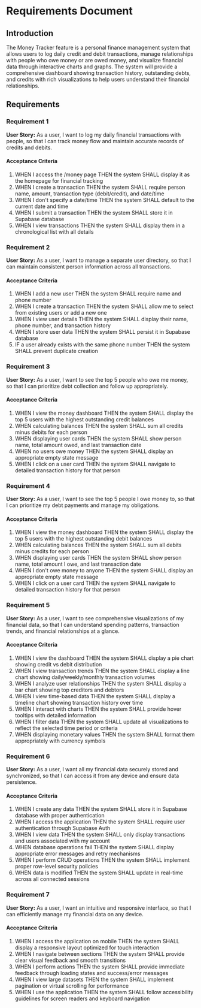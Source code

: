 # Requirements Document

## Introduction

The Money Tracker feature is a personal finance management system that allows users to log daily credit and debit transactions, manage relationships with people who owe money or are owed money, and visualize financial data through interactive charts and graphs. The system will provide a comprehensive dashboard showing transaction history, outstanding debts, and credits with rich visualizations to help users understand their financial relationships.

## Requirements

### Requirement 1

**User Story:** As a user, I want to log my daily financial transactions with people, so that I can track money flow and maintain accurate records of credits and debits.

#### Acceptance Criteria

1. WHEN I access the /money page THEN the system SHALL display it as the homepage for financial tracking
2. WHEN I create a transaction THEN the system SHALL require person name, amount, transaction type (debit/credit), and date/time
3. WHEN I don't specify a date/time THEN the system SHALL default to the current date and time
4. WHEN I submit a transaction THEN the system SHALL store it in Supabase database
5. WHEN I view transactions THEN the system SHALL display them in a chronological list with all details

### Requirement 2

**User Story:** As a user, I want to manage a separate user directory, so that I can maintain consistent person information across all transactions.

#### Acceptance Criteria

1. WHEN I add a new user THEN the system SHALL require name and phone number
2. WHEN I create a transaction THEN the system SHALL allow me to select from existing users or add a new one
3. WHEN I view user details THEN the system SHALL display their name, phone number, and transaction history
4. WHEN I store user data THEN the system SHALL persist it in Supabase database
5. IF a user already exists with the same phone number THEN the system SHALL prevent duplicate creation

### Requirement 3

**User Story:** As a user, I want to see the top 5 people who owe me money, so that I can prioritize debt collection and follow up appropriately.

#### Acceptance Criteria

1. WHEN I view the money dashboard THEN the system SHALL display the top 5 users with the highest outstanding credit balances
2. WHEN calculating balances THEN the system SHALL sum all credits minus debits for each person
3. WHEN displaying user cards THEN the system SHALL show person name, total amount owed, and last transaction date
4. WHEN no users owe money THEN the system SHALL display an appropriate empty state message
5. WHEN I click on a user card THEN the system SHALL navigate to detailed transaction history for that person

### Requirement 4

**User Story:** As a user, I want to see the top 5 people I owe money to, so that I can prioritize my debt payments and manage my obligations.

#### Acceptance Criteria

1. WHEN I view the money dashboard THEN the system SHALL display the top 5 users with the highest outstanding debit balances
2. WHEN calculating balances THEN the system SHALL sum all debits minus credits for each person
3. WHEN displaying user cards THEN the system SHALL show person name, total amount I owe, and last transaction date
4. WHEN I don't owe money to anyone THEN the system SHALL display an appropriate empty state message
5. WHEN I click on a user card THEN the system SHALL navigate to detailed transaction history for that person

### Requirement 5

**User Story:** As a user, I want to see comprehensive visualizations of my financial data, so that I can understand spending patterns, transaction trends, and financial relationships at a glance.

#### Acceptance Criteria

1. WHEN I view the dashboard THEN the system SHALL display a pie chart showing credit vs debit distribution
2. WHEN I view transaction trends THEN the system SHALL display a line chart showing daily/weekly/monthly transaction volumes
3. WHEN I analyze user relationships THEN the system SHALL display a bar chart showing top creditors and debtors
4. WHEN I view time-based data THEN the system SHALL display a timeline chart showing transaction history over time
5. WHEN I interact with charts THEN the system SHALL provide hover tooltips with detailed information
6. WHEN I filter data THEN the system SHALL update all visualizations to reflect the selected time period or criteria
7. WHEN displaying monetary values THEN the system SHALL format them appropriately with currency symbols

### Requirement 6

**User Story:** As a user, I want all my financial data securely stored and synchronized, so that I can access it from any device and ensure data persistence.

#### Acceptance Criteria

1. WHEN I create any data THEN the system SHALL store it in Supabase database with proper authentication
2. WHEN I access the application THEN the system SHALL require user authentication through Supabase Auth
3. WHEN I view data THEN the system SHALL only display transactions and users associated with my account
4. WHEN database operations fail THEN the system SHALL display appropriate error messages and retry mechanisms
5. WHEN I perform CRUD operations THEN the system SHALL implement proper row-level security policies
6. WHEN data is modified THEN the system SHALL update in real-time across all connected sessions

### Requirement 7

**User Story:** As a user, I want an intuitive and responsive interface, so that I can efficiently manage my financial data on any device.

#### Acceptance Criteria

1. WHEN I access the application on mobile THEN the system SHALL display a responsive layout optimized for touch interaction
2. WHEN I navigate between sections THEN the system SHALL provide clear visual feedback and smooth transitions
3. WHEN I perform actions THEN the system SHALL provide immediate feedback through loading states and success/error messages
4. WHEN I view large datasets THEN the system SHALL implement pagination or virtual scrolling for performance
5. WHEN I use the application THEN the system SHALL follow accessibility guidelines for screen readers and keyboard navigation